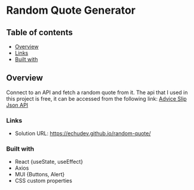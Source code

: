 # Random Quote Generator

## Table of contents

- [Overview](#overview) 
- [Links](#links)
- [Built with](#built-with)
  
## Overview

Connect to an API and fetch a random quote from it.
The api that I used in this project is free, it can be accessed from the following link:
[Advice Slip Json API](https://api.adviceslip.com/)

### Links

- Solution URL: https://echudev.github.io/random-quote/

### Built with

- React {useState, useEffect}
- Axios
- MUI {Buttons, Alert}
- CSS custom properties